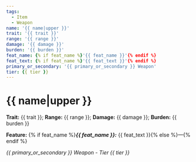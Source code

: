 ```yaml
---
tags:
  - Item
  - Weapon
name: '{{ name|upper }}'
trait: '{{ trait }}'
range: '{{ range }}'
damage: '{{ damage }}'
burden: '{{ burden }}'
feat_name: {% if feat_name %}'{{ feat_name }}'{% endif %}
feat_text: {% if feat_name %}'{{ feat_text }}'{% endif %}
primary_or_secondary: '{{ primary_or_secondary }} Weapon'
tier: {{ tier }}
---
```


# {{ name|upper }}

**Trait:** {{ trait }}; **Range:** {{ range }}; **Damage:** {{ damage }}; **Burden:** {{ burden }}

**Feature:** {% if feat_name %}***{{ feat_name }}:*** {{ feat_text }}{% else %}—{% endif %}

*{{ primary_or_secondary }} Weapon - Tier {{ tier }}*
